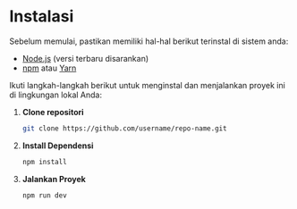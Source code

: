 # Instalasi

Sebelum memulai, pastikan memiliki hal-hal berikut terinstal di sistem anda:

- [Node.js](https://nodejs.org/) (versi terbaru disarankan)
- [npm](https://www.npmjs.com/) atau [Yarn](https://yarnpkg.com/)

Ikuti langkah-langkah berikut untuk menginstal dan menjalankan proyek ini di lingkungan lokal Anda:

1. **Clone repositori**

   ```bash
   git clone https://github.com/username/repo-name.git
2. **Install Dependensi**
   ```bash
   npm install 
3. **Jalankan Proyek**
   ```bash
   npm run dev 
